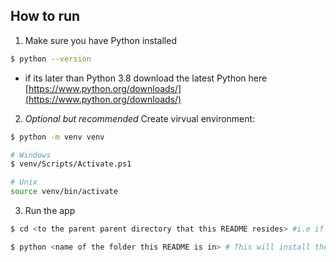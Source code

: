 ## How to run

1. Make sure you have Python installed

```bash
$ python --version
```

- if its later than Python 3.8 download the latest Python here [https://www.python.org/downloads/](https://www.python.org/downloads/)

2. _Optional but recommended_ Create virvual environment:

```bash
$ python -m venv venv

# Windows
$ venv/Scripts/Activate.ps1

# Unix
source venv/bin/activate
```

3. Run the app

```bash
$ cd <to the parent parent directory that this README resides> #i.e if I am here ~/my_app/README.md I need to be in ~/

$ python <name of the folder this README is in> # This will install the necessary dependencies and start the application and open the browser
```
